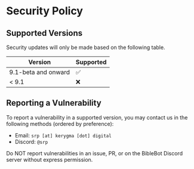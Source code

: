 # Security Policy

## Supported Versions

Security updates will only be made based on the following table.

| Version             | Supported |
| ------------------- | --------- |
| 9.1-beta and onward | ✅        |
| < 9.1               | :x:       |

## Reporting a Vulnerability

To report a vulnerability in a supported version, you may contact us in the following methods (ordered by preference):

-   Email: `srp [at] kerygma [dot] digital`
-   Discord: `@srp`

Do NOT report vulnerabilities in an issue, PR, or on the BibleBot Discord server without express permission.
